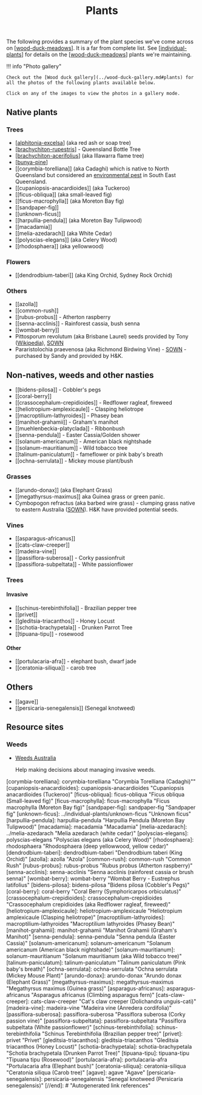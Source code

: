 ﻿---
backlinks:
- title: Wood duck meadows gallery generator
  url: /colophon/wood-duck-gallery-generator.html
- title: Wood duck meadows
  url: /sense/landscape-garden/wood-duck-meadows.html
- title: Individual plants
  url: /sense/landscape-garden/individual-plants/individual-plants.html
tags: gardens
title: Plants
type: note
---
The following provides a summary of the plant species we've come across on [[wood-duck-meadows]]. It is a far from complete list. See [[individual-plants]] for details on the [[wood-duck-meadows]] plants we're maintaining.

!!! info "Photo gallery"

    Check out the [Wood duck gallery](../wood-duck-gallery.md#plants) for all the photos of the following plants available below.

    Click on any of the images to view the photos in a gallery mode.

## Native plants

### Trees

- [[alphitonia-excelsa]] (aka red ash or soap tree)
- [[brachychiton-rupestris]] - Queensland Bottle Tree
- [[brachychiton-acerifolius]] (aka Illawarra flame tree)
- [[bunya-pine]]
- [[corymbia-torelliana]] (aka Cadaghi) which is native to North Queensland but considered an [environmental pest](https://weeds.brisbane.qld.gov.au/weeds/cadaghi) in South East Queensland.
- [[cupaniopsis-anacardioides]] (aka Tuckeroo) 
- [[ficus-obliqua]] (aka small-leaved fig)
- [[ficus-macrophylla]] (aka Moreton Bay fig)
- [[sandpaper-fig]]
- [[unknown-ficus]]
- [[harpullia-pendula]] (aka Moreton Bay Tulipwood)
- [[macadamia]]
- [[melia-azedarach]] (aka White Cedar)
- [[polyscias-elegans]] (aka Celery Wood)
- [[rhodosphaera]] (aka yellowwood)

### Flowers

- [[dendrodbium-taberi]] (aka King Orchid, Sydney Rock Orchid)

### Others

- [[azolla]]
- [[common-rush]] 
- [[rubus-probus]] - Atherton raspberry
- [[senna-acclinis]] - Rainforest cassia, bush senna
- [[wombat-berry]]
- Pittosporum revolutum (aka Brisbane Laurel) seeds provided by Tony ([Wikipedia](https://en.wikipedia.org/wiki/Pittosporum_revolutum)), [SOWN](http://sown.com.au/pittosporum-revolutum-pittosporaceae-brisbane-laurel)
- Pararistolochia praevenosa (aka Richmond Birdwing Vine) - [SOWN](https://sown.com.au/pararistolochia-praevenosa-aristolochiaceae-richmond-birdwing-vine-2/) - purchased by Sandy and provided by H&K.

## Non-natives, weeds and other nasties

- [[bidens-pilosa]] - Cobbler's pegs
- [[coral-berry]]
- [[crassocephalum-crepidioides]] - Redflower ragleaf, fireweed
- [[heliotropium-amplexicaule]] - Clasping heliotrope
- [[macroptilium-lathyroides]] - Phasey bean
- [[manihot-grahamii]] - Graham's manihot
- [[muehlenbeckia-platyclada]] - Ribbonbush
- [[senna-pendula]] - Easter Cassia/Golden shower
- [[solanum-americanum]] - American black nightshade
- [[solanum-mauritianum]] - Wild tobacco tree
- [[talinum-paniculatum]] - fameflower or pink baby's breath
- [[ochna-serrulata]] - Mickey mouse plant/bush

### Grasses

- [[arundo-donax]] (aka Elephant Grass)
- [[megathyrsus-maximus]] aka Guinea grass or green panic.
- Cymbopogon refractus (aka barbed wire grass) - clumping grass native to eastern Australia ([SOWN](https://sown.com.au/cymbopogon-refractus-poaceae-barbed-wire-grass/)). H&K have provided potential seeds.

### Vines

- [[asparagus-africanus]]
- [[cats-claw-creeper]]
- [[madeira-vine]]
- [[passiflora-suberosa]] - Corky passionfruit
- [[passiflora-subpeltata]] - White passionflower

### Trees

#### Invasive

- [[schinus-terebinthifolia]] - Brazilian pepper tree
- [[privet]]
- [[gleditsia-triacanthos]] - Honey Locust
- [[schotia-brachypetala]] - Drunken Parrot Tree
- [[tipuana-tipu]] - rosewood

#### Other

- [[portulacaria-afra]] - elephant bush, dwarf jade
- [[ceratonia-siliqua]] - carob tree

## Others

- [[agave]]
- [[persicaria-senegalensis]] (Senegal knotweed)

## Resource sites

### Weeds

- [Weeds Australia](https://weeds.org.au/)

    Help making decisions about managing invasive weeds.

[//begin]: # "Autogenerated link references for markdown compatibility"
[wood-duck-meadows]: ../wood-duck-meadows "Wood duck meadows"
[individual-plants]: ../individual-plants/individual-plants "Individual plants"
[alphitonia-excelsa]: alphitonia-excelsa "Alphitonia excelsa (aka Soap tree, red ash)"
[brachychiton-rupestris]: brachychiton-rupestris "Brachychiton rupestris (Queensland Bottle Tree)"
[brachychiton-acerifolius]: brachychiton-acerifolius "Brachychiton acerifolius (Illawarra flame tree)"
[bunya-pine]: bunya-pine "Bunya Pine"
[corymbia-torelliana]: corymbia-torelliana "Corymbia Torelliana (Cadaghi)""
[cupaniopsis-anacardioides]: cupaniopsis-anacardioides "Cupaniopsis anacardioides (Tuckeroo)"
[ficus-obliqua]: ficus-obliqua "Ficus obliqua (Small-leaved fig)"
[ficus-macrophylla]: ficus-macrophylla "Ficus macrophylla (Moreton Bay fig)"
[sandpaper-fig]: sandpaper-fig "Sandpaper fig"
[unknown-ficus]: ../individual-plants/unknown-ficus "Unknown ficus"
[harpullia-pendula]: harpullia-pendula "Harpullia Pendula (Moreton Bay Tulipwood)"
[macadamia]: macadamia "Macadamia"
[melia-azedarach]: ../melia-azedarach "Melia azedarach (white cedar)"
[polyscias-elegans]: polyscias-elegans "Polyscias elegans (aka Celery Wood)"
[rhodosphaera]: rhodosphaera "Rhodosphaera (deep yellowwood, yellow cedar)"
[dendrodbium-taberi]: dendrodbium-taberi "Dendrodbium taberi (King Orchid)"
[azolla]: azolla "Azola"
[common-rush]: common-rush "Common Rush"
[rubus-probus]: rubus-probus "Rubus probus (Atherton raspberry)"
[senna-acclinis]: senna-acclinis "Senna acclinis (rainforest cassia or brush senna)"
[wombat-berry]: wombat-berry "Wombat Berry - Eustrephus latifolius"
[bidens-pilosa]: bidens-pilosa "Bidens pilosa (Cobbler's Pegs)"
[coral-berry]: coral-berry "Coral Berry (Symphoricarpos orbiculatus)"
[crassocephalum-crepidioides]: crassocephalum-crepidioides "Crassocephalum crepidioides (aka Redflower ragleaf, fireweed)"
[heliotropium-amplexicaule]: heliotropium-amplexicaule "Heliotropium amplexicaule (Clasping heliotrope)"
[macroptilium-lathyroides]: macroptilium-lathyroides "Macroptilium lathyroides (Phasey Bean)"
[manihot-grahamii]: manihot-grahamii "Manihot Grahamii (Graham's Manihot)"
[senna-pendula]: senna-pendula "Senna pendula (Easter Cassia)"
[solanum-americanum]: solanum-americanum "Solanum americanum (American black nightshade)"
[solanum-mauritianum]: solanum-mauritianum "Solanum mauritianum (aka Wild tobacco tree)"
[talinum-paniculatum]: talinum-paniculatum "Talinum paniculatum (Pink baby's breath)"
[ochna-serrulata]: ochna-serrulata "Ochna serrulata (Mickey Mouse Plant)"
[arundo-donax]: arundo-donax "Arundo donax (Elephant Grass)"
[megathyrsus-maximus]: megathyrsus-maximus "Megathyrsus maximus (Guinea grass)"
[asparagus-africanus]: asparagus-africanus "Asparagus africanus (Climbing asparagus fern)"
[cats-claw-creeper]: cats-claw-creeper "Cat's claw creeper (Dolichandra unguis-cati)"
[madeira-vine]: madeira-vine "Madeira vine (Anredera cordifolia)"
[passiflora-suberosa]: passiflora-suberosa "Passiflora suberosa (Corky passion vine)"
[passiflora-subpeltata]: passiflora-subpeltata "Passiflora subpeltata (White passionflower)"
[schinus-terebinthifolia]: schinus-terebinthifolia "Schinus Terebinthifolia (Brazilian pepper tree)"
[privet]: privet "Privet"
[gleditsia-triacanthos]: gleditsia-triacanthos "Gleditsia triacanthos (Honey Locust)"
[schotia-brachypetala]: schotia-brachypetala "Schotia brachypetala (Drunken Parrot Tree)"
[tipuana-tipu]: tipuana-tipu "Tipuana tipu (Rosewood)"
[portulacaria-afra]: portulacaria-afra "Portulacaria afra (Elephant bush)"
[ceratonia-siliqua]: ceratonia-siliqua "Ceratonia siliqua (Carob tree)"
[agave]: agave "Agave"
[persicaria-senegalensis]: persicaria-senegalensis "Senegal knotweed (Persicaria senegalensis)"
[//end]: # "Autogenerated link references"